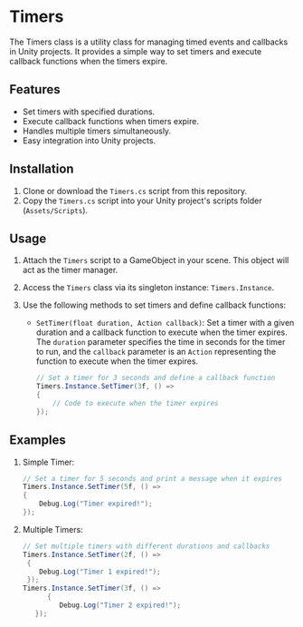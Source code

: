 # Timers

The Timers class is a utility class for managing timed events and callbacks in Unity projects. It provides a simple way to set timers and execute callback functions when the timers expire.

## Features
- Set timers with specified durations.
- Execute callback functions when timers expire.
- Handles multiple timers simultaneously.
- Easy integration into Unity projects.

## Installation
1. Clone or download the `Timers.cs` script from this repository.
2. Copy the `Timers.cs` script into your Unity project's scripts folder (`Assets/Scripts`).

## Usage
1. Attach the `Timers` script to a GameObject in your scene. This object will act as the timer manager.
2. Access the `Timers` class via its singleton instance: `Timers.Instance`.
3. Use the following methods to set timers and define callback functions:

   - `SetTimer(float duration, Action callback)`: Set a timer with a given duration and a callback function to execute when the timer expires. The `duration` parameter specifies the time in seconds for the timer to run, and the `callback` parameter is an `Action` representing the function to execute when the timer expires.

     ```csharp
     // Set a timer for 3 seconds and define a callback function
     Timers.Instance.SetTimer(3f, () =>
     {
         // Code to execute when the timer expires
     });
     ```

## Examples
1. Simple Timer:
   ```csharp
   // Set a timer for 5 seconds and print a message when it expires
   Timers.Instance.SetTimer(5f, () =>
   {
       Debug.Log("Timer expired!");
   });

2. Multiple Timers:
    ```csharp
    // Set multiple timers with different durations and callbacks
    Timers.Instance.SetTimer(2f, () =>
     {
        Debug.Log("Timer 1 expired!");
     });
   Timers.Instance.SetTimer(3f, () =>
          {
             Debug.Log("Timer 2 expired!");
       });
